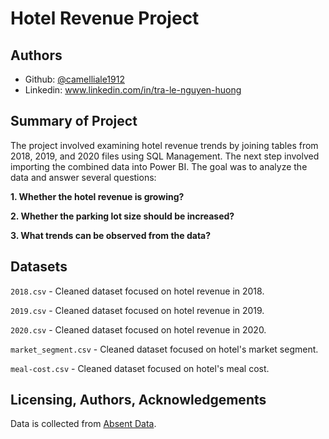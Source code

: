 # Hotel Revenue Project




## Authors

- Github: [@camelliale1912](https://www.github.com/camelliale1912)
- Linkedin: www.linkedin.com/in/tra-le-nguyen-huong




## Summary of Project
The project involved examining hotel revenue trends by joining tables from 2018, 2019, and 2020 files using SQL Management. The next step involved importing the combined data into Power BI. The goal was to analyze the data and answer several questions:

**1. Whether the hotel revenue is growing?** 

**2. Whether the parking lot size should be increased?** 

**3. What trends can be observed from the data?**


## Datasets
`2018.csv` - Cleaned dataset focused on hotel revenue in 2018.

`2019.csv` - Cleaned dataset focused on hotel revenue in 2019.

`2020.csv` - Cleaned dataset focused on hotel revenue in 2020.

`market_segment.csv` - Cleaned dataset focused on hotel's market segment.

`meal-cost.csv` - Cleaned dataset focused on hotel's meal cost.


## Licensing, Authors, Acknowledgements
Data is collected from [Absent Data](https://absentdata.com/).
